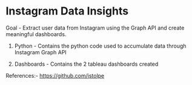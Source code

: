 # Instagram Data Insights

Goal - Extract user data from Instagram using the Graph API and create meaningful dashboards.

1. Python - Contains the python code used to accumulate data through Instagram Graph API

2. Dashboards - Contains the 2 tableau dashboards created


References:-
https://github.com/jstolpe
